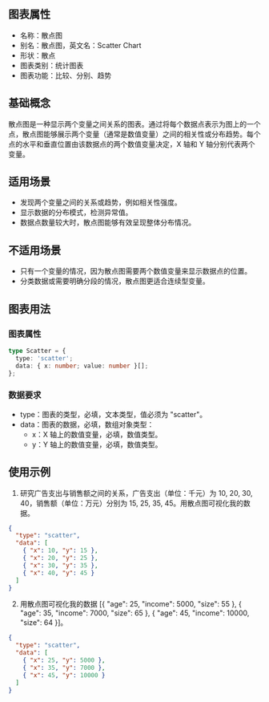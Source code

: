 ## 图表属性

- 名称：散点图
- 别名：散点图，英文名：Scatter Chart
- 形状：散点
- 图表类别：统计图表
- 图表功能：比较、分别、趋势

## 基础概念

散点图是一种显示两个变量之间关系的图表。通过将每个数据点表示为图上的一个点，散点图能够展示两个变量（通常是数值变量）之间的相关性或分布趋势。每个点的水平和垂直位置由该数据点的两个数值变量决定，X 轴和 Y 轴分别代表两个变量。

## 适用场景

- 发现两个变量之间的关系或趋势，例如相关性强度。
- 显示数据的分布模式，检测异常值。
- 数据点数量较大时，散点图能够有效呈现整体分布情况。

## 不适用场景

- 只有一个变量的情况，因为散点图需要两个数值变量来显示数据点的位置。
- 分类数据或需要明确分段的情况，散点图更适合连续型变量。

## 图表用法

### 图表属性

```typescript
type Scatter = {
  type: 'scatter';
  data: { x: number; value: number }[];
};
```

### 数据要求

- type：图表的类型，必填，文本类型，值必须为 "scatter"。
- data：图表的数据，必填，数组对象类型：
  - x：X 轴上的数值变量，必填，数值类型。
  - y：Y 轴上的数值变量，必填，数值类型。

## 使用示例

1. 研究广告支出与销售额之间的关系，广告支出（单位：千元）为 10, 20, 30, 40，销售额（单位：万元）分别为 15, 25, 35, 45。用散点图可视化我的数据。

```json
{
  "type": "scatter",
  "data": [
    { "x": 10, "y": 15 },
    { "x": 20, "y": 25 },
    { "x": 30, "y": 35 },
    { "x": 40, "y": 45 }
  ]
}
```

2. 用散点图可视化我的数据 [{ "age": 25, "income": 5000, "size": 55 }, { "age": 35, "income": 7000, "size": 65 }, { "age": 45, "income": 10000, "size": 64 }]。

```json
{
  "type": "scatter",
  "data": [
    { "x": 25, "y": 5000 },
    { "x": 35, "y": 7000 },
    { "x": 45, "y": 10000 }
  ]
}
```
